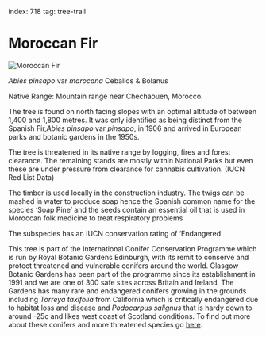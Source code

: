 index: 718
tag: tree-trail

# Moroccan Fir

![Moroccan Fir](moroccan-fir.jpg)

<p class="species-info"><em>Abies pinsapo</em> var <em>marocana</em> Ceballos & Bolanus</p>

Native Range: Mountain range near Chechaouen, Morocco.

The tree is found on north facing slopes with an optimal altitude of between 1,400 and 1,800 metres. It was only
identified as being distinct from the Spanish Fir,_Abies pinsapo_ var _pinsapo_, in 1906 and arrived in European parks
and botanic gardens in the 1950s.

The tree is threatened in its native range by logging, fires and forest clearance. The remaining stands are mostly
  within National Parks but even these are under pressure from clearance for cannabis cultivation. (IUCN Red List Data)

The timber is used locally in the construction industry. The twigs can be mashed in water to produce soap hence the
  Spanish common name for the species ‘Soap Pine’ and the seeds contain an essential oil that is used in Moroccan folk
  medicine to treat respiratory problems

The subspecies has an IUCN conservation rating of ‘Endangered’

This tree is part of the International Conifer Conservation Programme which is run by Royal Botanic Gardens
Edinburgh, with its remit to conserve and protect threatened and vulnerable conifers around the world.
Glasgow Botanic Gardens has been part of the programme since its establishment in 1991 and we are one of 300
safe sites across Britain and Ireland. The Gardens has many rare and endangered conifers growing in the grounds
including _Torreya taxifolia_ from California which is critically endangered due to habitat loss and disease and
_Podocarpus salignus_ that is hardy down to around -25c and likes west coast of Scotland conditions.
To find out more about these conifers and more threatened species go [here][1].

[1]: http://www.threatenedconifers.rbge.org.uk